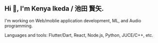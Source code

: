 ## Hi 👋, I'm Kenya Ikeda / 池田 賢矢.

I'm working on Web/moblie application development, ML, and Audio programming.

Languages and tools: Flutter/Dart, React, Node.js, Python, JUCE/C++, etc.

